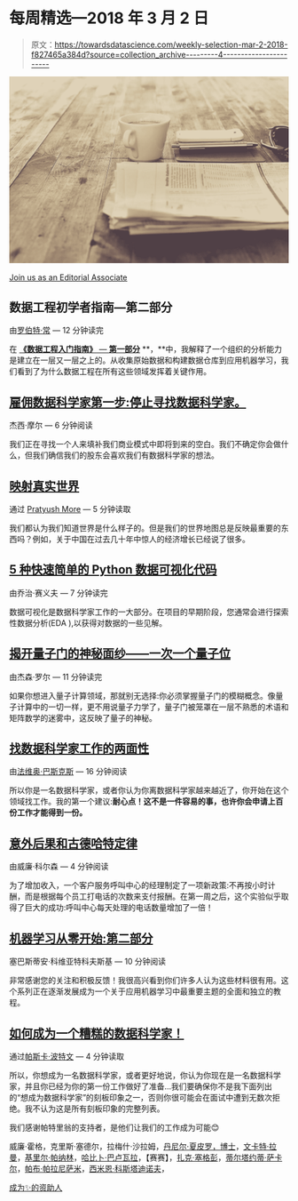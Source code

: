 # 每周精选—2018 年 3 月 2 日

> 原文：<https://towardsdatascience.com/weekly-selection-mar-2-2018-f827465a384d?source=collection_archive---------4----------------------->

![](img/4abd23813dafe4839b8ddeb960e13f6d.png)

[Join us as an Editorial Associate](/join-us-as-an-editorial-associate-of-towards-data-science-766cdd74d13e)

## 数据工程初学者指南—第二部分

由[罗伯特·常](https://medium.com/u/c00b242128fe?source=post_page-----f827465a384d--------------------------------) — 12 分钟读完

在 [**《数据工程入门指南》** — **第一部分**](https://medium.com/@rchang/a-beginners-guide-to-data-engineering-part-i-4227c5c457d7) **，**中，我解释了一个组织的分析能力是建立在一层又一层之上的。从收集原始数据和构建数据仓库到应用机器学习，我们看到了为什么数据工程在所有这些领域发挥着关键作用。

## [雇佣数据科学家第一步:停止寻找数据科学家。](/hiring-data-scientists-step-1-stop-looking-for-data-scientists-9eb282a0f96b)

杰西·摩尔 — 6 分钟阅读

我们正在寻找一个人来填补我们商业模式中即将到来的空白。我们不确定你会做什么，但我们确信我们的股东会喜欢我们有数据科学家的想法。

## [映射真实世界](/mapping-the-real-world-bd9a159ce6f8)

通过 [Pratyush More](https://medium.com/u/f9adf8c330ec?source=post_page-----f827465a384d--------------------------------) — 5 分钟读取

我们都认为我们知道世界是什么样子的。但是我们的世界地图总是反映最重要的东西吗？例如，关于中国在过去几十年中惊人的经济增长已经说了很多。

## [5 种快速简单的 Python 数据可视化代码](/5-quick-and-easy-data-visualizations-in-python-with-code-a2284bae952f)

由乔治·赛义夫 — 7 分钟读完

数据可视化是数据科学家工作的一大部分。在项目的早期阶段，您通常会进行探索性数据分析(EDA ),以获得对数据的一些见解。

## [揭开量子门的神秘面纱——一次一个量子位](/demystifying-quantum-gates-one-qubit-at-a-time-54404ed80640)

由杰森·罗尔 — 11 分钟读完

如果你想进入量子计算领域，那就别无选择:你必须掌握量子门的模糊概念。像量子计算中的一切一样，更不用说量子力学了，量子门被笼罩在一层不熟悉的术语和矩阵数学的迷雾中，这反映了量子的神秘。

## [找数据科学家工作的两面性](/the-two-sides-of-getting-a-job-as-a-data-scientist-a4571acc58bc)

由[法维奥·巴斯克斯](https://medium.com/u/e8ec6fa4d7d4?source=post_page-----f827465a384d--------------------------------) — 16 分钟阅读

所以你是一名数据科学家，或者你认为你离数据科学家越来越近了，你开始在这个领域找工作。我的第一个建议:**耐心点！这不是一件容易的事，也许你会申请上百份工作才能得到一份。**

## [意外后果和古德哈特定律](/unintended-consequences-and-goodharts-law-68d60a94705c)

由威廉·科尔森 — 4 分钟阅读

为了增加收入，一个客户服务呼叫中心的经理制定了一项新政策:不再按小时计酬，而是根据每个员工打电话的次数来支付报酬。在第一周之后，这个实验似乎取得了巨大的成功:呼叫中心每天处理的电话数量增加了一倍！

## [机器学习从零开始:第二部分](/machine-learning-from-scratch-part-2-99ce4c78a3cc)

塞巴斯蒂安·科维亚特科夫斯基 — 10 分钟阅读

非常感谢您的关注和积极反馈！我很高兴看到你们许多人认为这些材料很有用。这个系列正在逐渐发展成为一个关于应用机器学习中最重要主题的全面和独立的教程。

## [如何成为一个糟糕的数据科学家！](/how-to-be-a-bad-data-scientist-434dfb5a209c)

通过[帕斯卡·波特文](https://medium.com/u/e26b1458267?source=post_page-----f827465a384d--------------------------------) — 4 分钟读取

所以，你想成为一名数据科学家，或者更好地说，你认为你现在是一名数据科学家，并且你已经为你的第一份工作做好了准备…我们要确保你不是我下面列出的“想成为数据科学家”的刻板印象之一，否则你很可能会在面试中遭到无数次拒绝。我不认为这是所有刻板印象的完整列表。

我们感谢帕特里翁的支持者，是他们让我们的工作成为可能😊

威廉·霍格，克里斯·塞德尔，拉梅什·沙拉姆，[丹尼尔·夏皮罗，博士](https://medium.com/u/e7f791e64e83?source=post_page-----f827465a384d--------------------------------)，[文卡特·拉曼](https://medium.com/u/613e8869b6c5?source=post_page-----f827465a384d--------------------------------)，[基里尔·帕纳林](https://medium.com/u/c2c4e577b008?source=post_page-----f827465a384d--------------------------------)，[哈比卜·巴卢瓦拉](https://medium.com/u/d33f5f90c7c5?source=post_page-----f827465a384d--------------------------------)，【赛赛】，[扎克·塞格彭](https://medium.com/u/b561ae67ef31?source=post_page-----f827465a384d--------------------------------)，[蒂尔塔约蒂·萨卡尔](https://medium.com/u/cb9d97d4b61a?source=post_page-----f827465a384d--------------------------------)，[帕布·帕拉尼萨米](https://medium.com/u/c52f26e982c1?source=post_page-----f827465a384d--------------------------------)，[西米恩·科斯塔迪诺夫](https://medium.com/u/5cdfd010517e?source=post_page-----f827465a384d--------------------------------)，

[成为✨的资助人](https://www.patreon.com/towardsdatascience)